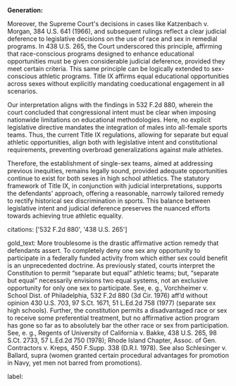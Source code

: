 **Generation:**

Moreover, the Supreme Court's decisions in cases like Katzenbach v. Morgan, 384 U.S. 641 (1966), and subsequent rulings reflect a clear judicial deference to legislative decisions on the use of race and sex in remedial programs. In 438 U.S. 265, the Court underscored this principle, affirming that race-conscious programs designed to enhance educational opportunities must be given considerable judicial deference, provided they meet certain criteria. This same principle can be logically extended to sex-conscious athletic programs. Title IX affirms equal educational opportunities across sexes without explicitly mandating coeducational engagement in all scenarios. 

Our interpretation aligns with the findings in 532 F.2d 880, wherein the court concluded that congressional intent must be clear when imposing nationwide limitations on educational methodologies. Here, no explicit legislative directive mandates the integration of males into all-female sports teams. Thus, the current Title IX regulations, allowing for separate but equal athletic opportunities, align both with legislative intent and constitutional requirements, preventing overbroad generalizations against male athletes.

Therefore, the establishment of single-sex teams, aimed at addressing previous inequities, remains legally sound, provided adequate opportunities continue to exist for both sexes in high school athletics. The statutory framework of Title IX, in conjunction with judicial interpretations, supports the defendants' approach, offering a reasonable, narrowly tailored remedy to rectify historical sex discrimination in sports. This balance between legislative intent and judicial deference preserves the nuanced efforts towards achieving true athletic equality.

citations: ['532 F.2d 880', '438 U.S. 265']

gold_text: More troublesome is the drastic affirmative action remedy that defendants assert. To completely deny one sex any opportunity to participate in a federally funded activity from which either sex could benefit is an unprecedented doctrine. As previously stated, courts interpret the Constitution to permit “separate but equal” athletic teams; but, “separate but equal” necessarily envisions two equal systems, not an exclusive opportunity for only one sex to participate. See, e. g., Vorchheimer v. School Dist. of Philadelphia, 532 F.2d 880 (3d Cir. 1976) aff’d without opinion 430 U.S. 703, 97 S.Ct. 1671, 51 L.Ed.2d 758 (1977) (separate sex high schools). Further, the constitution permits a disadvantaged race or sex to receive some preferential treatment, but no affirmative action program has gone so far as to absolutely bar the other race or sex from participation. See, e. g., Regents of University of California v. Bakke, 438 U.S. 265, 98 S.Ct. 2733, 57 L.Ed.2d 750 (1978); Rhode Island Chapter, Assoc. of Gen. Contractors v. Kreps, 450 F.Supp. 338 (D.R.I. 1978). See also Schlesinger v. Ballard, supra (women granted certain procedural advantages for promotion in Navy, yet men not barred from promotions).

label: 
